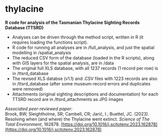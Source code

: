 # thylacine
<b>R code for analysis of the Tasmanian Thylacine Sighting Records Database (TTSRD)</b>

- Analyses can be driven through the method script, written in R (it requires loading the functions script).
- R code for running all analyses are in /full_analysis, and just the spatial modelling in /spatial_analysis
- The reduced CSV form of the database (loaded in the R scripts), along with GIS layers for the spatial analysis, are in /data
- The original full XLS database, with all 1237 records (1 record per row) is in /ttsrd_database
- The revised XLS databse (v1.1) and .CSV files with 1223 records are also in /ttsrd_database (after some museum-record errors and duplicates were removed)
- Attachments (original sighting descriptions and documentation) for each TTSRD record are in /ttsrd_attachments as JPG images

<i>Associated peer-reviewed paper:</i>  
Brook, BW; Sleightholme, SR; Cambell, CR; Jarić, I.; Buettel, JC. (2023). Resolving when (and where) the Thylacine went extinct. <i>Science of The Total Environment</i>, 162878. [https://doi.org/10.1016/j.scitotenv.2023.162878](https://doi.org/10.1016/j.scitotenv.2023.162878)
